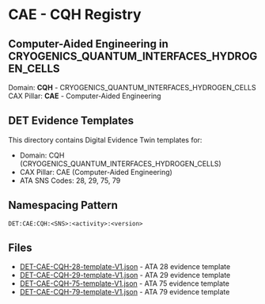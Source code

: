 # CAE - CQH Registry

## Computer-Aided Engineering in CRYOGENICS_QUANTUM_INTERFACES_HYDROGEN_CELLS

Domain: **CQH** - CRYOGENICS_QUANTUM_INTERFACES_HYDROGEN_CELLS  
CAX Pillar: **CAE** - Computer-Aided Engineering

## DET Evidence Templates

This directory contains Digital Evidence Twin templates for:
- Domain: CQH (CRYOGENICS_QUANTUM_INTERFACES_HYDROGEN_CELLS)
- CAX Pillar: CAE (Computer-Aided Engineering)
- ATA SNS Codes: 28, 29, 75, 79

## Namespacing Pattern
```
DET:CAE:CQH:<SNS>:<activity>:<version>
```

## Files
- [DET-CAE-CQH-28-template-V1.json](DET-CAE-CQH-28-template-V1.json) - ATA 28 evidence template
- [DET-CAE-CQH-29-template-V1.json](DET-CAE-CQH-29-template-V1.json) - ATA 29 evidence template
- [DET-CAE-CQH-75-template-V1.json](DET-CAE-CQH-75-template-V1.json) - ATA 75 evidence template
- [DET-CAE-CQH-79-template-V1.json](DET-CAE-CQH-79-template-V1.json) - ATA 79 evidence template
